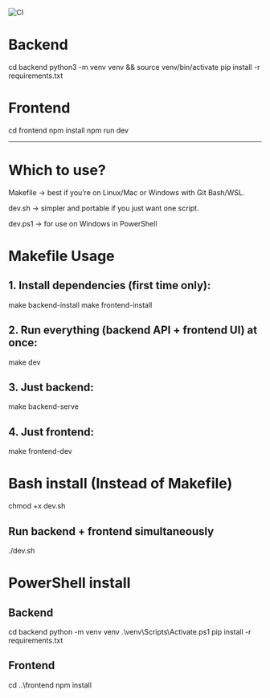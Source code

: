 ![CI](https://github.com/dfalt0/ci-cd-analytics-dashboard/actions/workflows/ci.yml/badge.svg)


# Backend
cd backend
python3 -m venv venv && source venv/bin/activate
pip install -r requirements.txt

# Frontend
cd frontend
npm install
npm run dev


------------------

# Which to use?

Makefile → best if you’re on Linux/Mac or Windows with Git Bash/WSL.

dev.sh → simpler and portable if you just want one script.

dev.ps1 → for use on Windows in PowerShell


# Makefile Usage

## 1. Install dependencies (first time only):

make backend-install
make frontend-install


## 2. Run everything (backend API + frontend UI) at once:

make dev


## 3. Just backend:

make backend-serve


## 4. Just frontend:

make frontend-dev



# Bash install (Instead of Makefile)

chmod +x dev.sh

## Run backend + frontend simultaneously
./dev.sh



# PowerShell install 

## Backend
cd backend
python -m venv venv
.\venv\Scripts\Activate.ps1
pip install -r requirements.txt

## Frontend
cd ..\frontend
npm install



